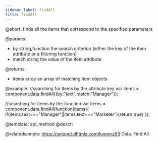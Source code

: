 ```yaml
---
sidebar_label: findAll
title: findAll
---          
```


@short: finds all the items that correspond to the specified parameters

@params:
- by			string,function			 the search criterion (either the key of the item attribute or a filtering function)
- match 		string					 the value of the item attribute

@returns:

- items		array		an array of matching item objects

@example:
//searching for items by the attribute key
var items = component.data.findAll({by:"text",match:"Manager"});

//searching for items by the function
var items = component.data.findAll(function(items){
	if(items.text==="Manager"||items.text==="Marketer"){return true}
});

@template: api_method
@descr:

@relatedsample: https://snippet.dhtmlx.com/kvemrz93	Data. Find All